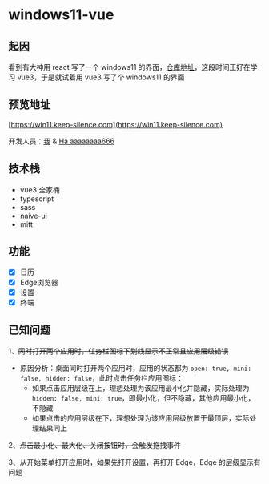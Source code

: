 # windows11-vue

## 起因

看到有大神用 react 写了一个 windows11 的界面，[仓库地址](https://github.com/blueedgetechno/windows11)，这段时间正好在学习 vue3，于是就试着用 vue3 写了个 windows11 的界面

## 预览地址
[https://win11.keep-silence.com](https://win11.keep-silence.com)

开发人员：[我](https://github.com/guo-weijie) & [Ha aaaaaaaa666](https://github.com/xiaoxianxv666)

## 技术栈
- vue3 全家桶
- typescript
- sass
- naive-ui
- mitt

## 功能
- [x] 日历
- [x] Edge浏览器
- [x] 设置
- [x] 终端

## 已知问题

1、~~同时打开两个应用时，任务栏图标下划线显示不正常且应用层级错误~~
- 原因分析：桌面同时打开两个应用时，应用的状态都为 `open: true, mini: false, hidden: false`，此时点击任务栏应用图标：
  - 如果点击应用层级在上，理想处理为该应用最小化并隐藏，实际处理为 `hidden: false, mini: true`，即最小化，但不隐藏，其他应用最小化，不隐藏
  - 如果点击的应用层级在下，理想处理为该应用层级放置于最顶层，实际处理结果同上

2、~~点击最小化、最大化、关闭按钮时，会触发拖拽事件~~

3、从开始菜单打开应用时，如果先打开设置，再打开 Edge，Edge 的层级显示有问题